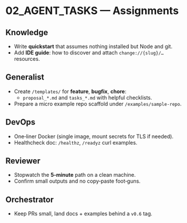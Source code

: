 # 02_AGENT_TASKS — Assignments

## Knowledge
- Write **quickstart** that assumes nothing installed but Node and git.
- Add **IDE guide**: how to discover and attach `change://{slug}/…` resources.

## Generalist
- Create `/templates/` for **feature**, **bugfix**, **chore**:
  - `proposal_*.md` and `tasks_*.md` with helpful checklists.
- Prepare a micro example repo scaffold under `/examples/sample-repo`.

## DevOps
- One‑liner Docker (single image, mount secrets for TLS if needed).
- Healthcheck doc: `/healthz`, `/readyz` curl examples.

## Reviewer
- Stopwatch the **5‑minute** path on a clean machine.
- Confirm small outputs and no copy‑paste foot‑guns.

## Orchestrator
- Keep PRs small, land docs + examples behind a `v0.6` tag.
